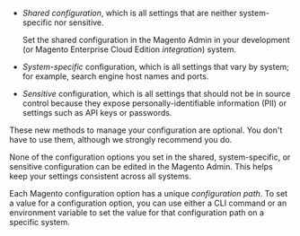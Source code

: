 <div markdown="1">

*	_Shared configuration_, which is all settings that are neither system-specific nor sensitive.

	Set the shared configuration in the Magento Admin in your development (or Magento Enterprise Cloud Edition _integration_) system.

*	_System-specific_ configuration, which is all settings that vary by system; for example, search engine host names and ports.

*	_Sensitive_ configuration, which is all settings that should not be in source control because they expose personally-identifiable information (PII) or settings such as API keys or passwords.

<div class="bs-callout bs-callout-info" markdown="1">
These new methods to manage your configuration are optional. You don't have to use them, although we strongly recommend you do.
</div>

None of the configuration options you set in the shared, system-specific, or sensitive configuration can be edited in the Magento Admin. This helps keep your settings consistent across all systems.

Each Magento configuration option has a unique _configuration path_. To set a value for a configuration option, you can use either a CLI command or an environment variable to set the value for that configuration path on a specific system.
